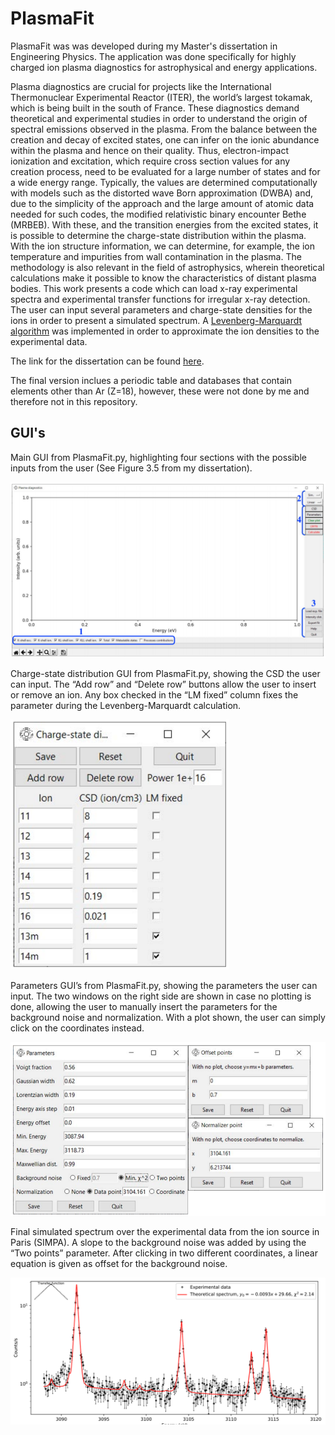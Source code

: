 # PlasmaFit
PlasmaFit was was developed during my Master's dissertation in Engineering Physics. The application was done specifically for highly charged ion plasma diagnostics for astrophysical and energy applications.

Plasma diagnostics are crucial for projects like the International Thermonuclear Experimental Reactor (ITER), the world’s largest tokamak, which is being built in the south of France. These diagnostics demand theoretical and experimental studies in order to understand the origin of spectral emissions observed in the plasma. From the balance between the creation and decay of excited states, one can infer on the ionic abundance within the plasma and hence on their quality. Thus, electron-impact ionization and excitation, which require cross section values for any creation process, need to be evaluated for a large number of states and for a wide energy range. Typically, the values are determined computationally with models such as the distorted wave Born approximation (DWBA) and, due to the simplicity of the approach and the large amount of atomic data needed for such codes, the modified relativistic binary encounter Bethe (MRBEB). With these, and the transition energies from the excited states, it is possible to determine the charge-state distribution within the plasma. With the ion structure information, we can determine, for example, the ion temperature and impurities from wall contamination in the plasma. The methodology is also relevant in the field of astrophysics, wherein theoretical calculations make it possible to know the characteristics of distant plasma bodies. This work presents a code which can load x-ray experimental spectra and experimental transfer functions for irregular x-ray detection. The user can input several parameters and charge-state densities for the ions in order to present a simulated spectrum. A [Levenberg-Marquardt algorithm](https://lmfit.github.io/lmfit-py/installation.html) was implemented in order to approximate the ion densities to the experimental data.

The link for the dissertation can be found [here](https://run.unl.pt/handle/10362/89460).

The final version inclues a periodic table and databases that contain elements other than Ar (Z=18), however, these were not done by me and therefore not in this repository.

## GUI's
Main GUI from PlasmaFit.py, highlighting four sections with the possible inputs from the user (See Figure 3.5 from my dissertation).

![Main GUI from PlastmaFit.py.](/screenshots/main_window.png?raw=true)

Charge-state distribution GUI from PlasmaFit.py, showing the CSD the user can input. The “Add row” and “Delete row” buttons allow the user to insert or remove an ion. Any box checked in the “LM fixed” column fixes the parameter during the Levenberg-Marquardt calculation.

<img src="/screenshots/cds_window.png" alt="Parameters GUI's from PlasmaFit.py." width="350"/>

Parameters GUI’s from PlasmaFit.py, showing the parameters the user can input. The two windows on the right side are shown in case no plotting is done, allowing the user to manually insert the parameters for the background noise and normalization. With a plot shown, the user can simply click on the coordinates instead.

<img src="/screenshots/parameters_window.png" alt="Parameters GUI's from PlasmaFit.py." width="750"/>

Final simulated spectrum over the experimental data from the ion source in Paris (SIMPA). A slope to the background noise was added by using the “Two points” parameter. After clicking in two different coordinates, a linear equation is given as offset for the background noise.

![Final spectrum](/screenshots/best_fit_spectrum.png?raw=true)
